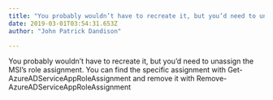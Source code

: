 ```yaml
---
title: "You probably wouldn’t have to recreate it, but you’d need to unassign the MSI’s role assignment."
date: 2019-03-01T03:54:31.653Z
author: "John Patrick Dandison"

---
```


You probably wouldn’t have to recreate it, but you’d need to unassign the MSI’s role assignment. You can find the specific assignment with Get-AzureADServiceAppRoleAssignment and remove it with Remove-AzureADServiceAppRoleAssignment
